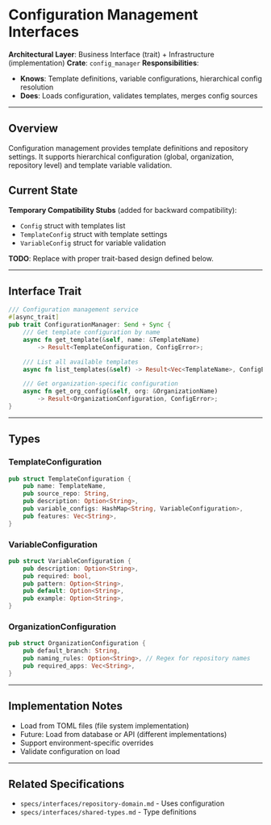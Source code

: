 # Configuration Management Interfaces

**Architectural Layer**: Business Interface (trait) + Infrastructure (implementation)
**Crate**: `config_manager`
**Responsibilities**:

- **Knows**: Template definitions, variable configurations, hierarchical config resolution
- **Does**: Loads configuration, validates templates, merges config sources

---

## Overview

Configuration management provides template definitions and repository settings. It supports hierarchical configuration (global, organization, repository level) and template variable validation.

## Current State

**Temporary Compatibility Stubs** (added for backward compatibility):

- `Config` struct with templates list
- `TemplateConfig` struct with template settings
- `VariableConfig` struct for variable validation

**TODO**: Replace with proper trait-based design defined below.

---

## Interface Trait

```rust
/// Configuration management service
#[async_trait]
pub trait ConfigurationManager: Send + Sync {
    /// Get template configuration by name
    async fn get_template(&self, name: &TemplateName)
        -> Result<TemplateConfiguration, ConfigError>;

    /// List all available templates
    async fn list_templates(&self) -> Result<Vec<TemplateName>, ConfigError>;

    /// Get organization-specific configuration
    async fn get_org_config(&self, org: &OrganizationName)
        -> Result<OrganizationConfiguration, ConfigError>;
}
```

---

## Types

### TemplateConfiguration

```rust
pub struct TemplateConfiguration {
    pub name: TemplateName,
    pub source_repo: String,
    pub description: Option<String>,
    pub variable_configs: HashMap<String, VariableConfiguration>,
    pub features: Vec<String>,
}
```

### VariableConfiguration

```rust
pub struct VariableConfiguration {
    pub description: Option<String>,
    pub required: bool,
    pub pattern: Option<String>,
    pub default: Option<String>,
    pub example: Option<String>,
}
```

### OrganizationConfiguration

```rust
pub struct OrganizationConfiguration {
    pub default_branch: String,
    pub naming_rules: Option<String>, // Regex for repository names
    pub required_apps: Vec<String>,
}
```

---

## Implementation Notes

- Load from TOML files (file system implementation)
- Future: Load from database or API (different implementations)
- Support environment-specific overrides
- Validate configuration on load

---

## Related Specifications

- `specs/interfaces/repository-domain.md` - Uses configuration
- `specs/interfaces/shared-types.md` - Type definitions
